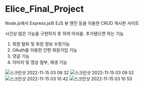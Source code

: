 # Elice_Final_Project
Node.js에서 Express.js와 EJS 뷰 엔진 등을 이용한 CRUD 게시판 사이트

시간상 많은 기능을 구현하지 못 하여 아쉬움.
추가됐으면 하는 기능
1. 회원 탈퇴 및 회원 정보 수정기능
2. OAuth를 이용한 간편 회원가입 기능
3. 댓글 기능
4. 이미지 및 영상 첨부, 재생 기능

![스크린샷 2022-11-15 03 09 32](https://user-images.githubusercontent.com/82963112/201734697-eb1702c4-d38b-4582-9c2b-b485f9f073dc.png)
![스크린샷 2022-11-15 03 09 52](https://user-images.githubusercontent.com/82963112/201734709-92c32933-5303-48ed-b5e2-136de734dd08.png)
![스크린샷 2022-11-15 03 10 42](https://user-images.githubusercontent.com/82963112/201734714-d8d863a2-d09c-4b3f-ad26-6d6d29194fa0.png)
![스크린샷 2022-11-15 03 10 53](https://user-images.githubusercontent.com/82963112/201734721-e776bb78-951c-4811-be35-f05b00ddb6ce.png)
